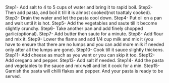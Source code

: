 Step1- Add salt to 4 to 5 cups of water and bring it to rapid boil.
Step2- Then add pasta, and boil it till it is almost cooked(not toattaly cooked).
Step3- Drain the water and let the pasta cool down.
Step4- Put oil on a pan and wait until it is hot.
Step5- Add the vegetables and saute till it become slightly crunchy.
Step6- Take another pan and add finely chopped garlic(optional).
Step7- Add butter then saute for a minute.
Step8- Add flour and mix it.
Step9- Lower the flame and add 1/4 cup milk and mix it (you have to ensure that there are no lumps and you can add more milk if needed only after all the lumps are gone).
Step10- Cook till it sauce slightly thickens.
Step11- Add cheese as much as you want or you can skip it too.
Step12- Add oregano and pepper.
Step13- Add salt if needed.
Step14- Add the pasta and vegetables to the sauce and mix well and let it cook for a min.
Step15- Garnish the pasta will chilli flakes and pepper.
        And your pasta is ready to be served.